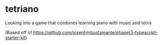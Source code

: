 # tetriano
Looking into a game that combines learning piano with music and tetris

(Based off of https://github.com/josephmbustamante/phaser3-typescript-starter-kit)